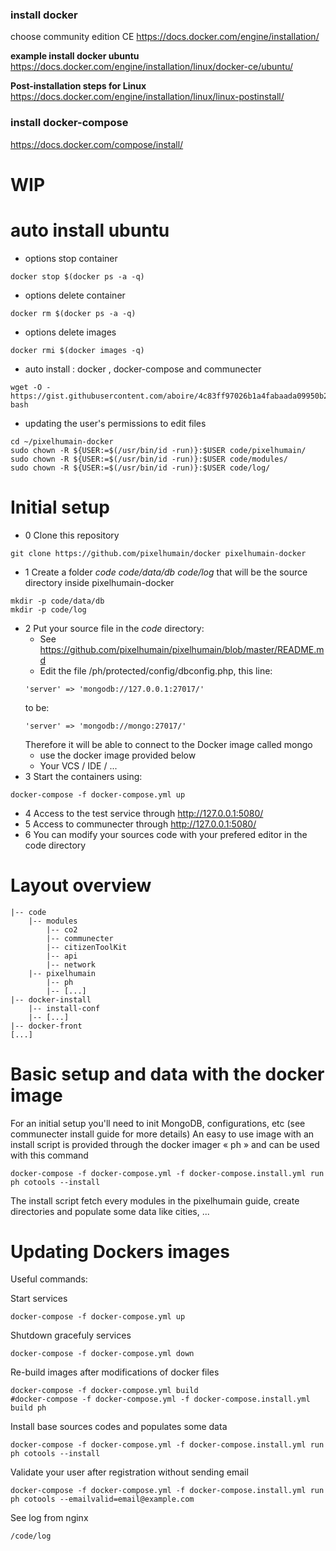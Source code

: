 ### install docker
choose community edition CE
https://docs.docker.com/engine/installation/

**example install docker ubuntu**
https://docs.docker.com/engine/installation/linux/docker-ce/ubuntu/

**Post-installation steps for Linux**
https://docs.docker.com/engine/installation/linux/linux-postinstall/

### install docker-compose
https://docs.docker.com/compose/install/

# WIP

# auto install ubuntu

* options stop container
```
docker stop $(docker ps -a -q)
```
* options delete container
```
docker rm $(docker ps -a -q)
```
* options delete images
```
docker rmi $(docker images -q)
```

* auto install : docker , docker-compose and communecter
```
wget -O - https://gist.githubusercontent.com/aboire/4c83ff97026b1a4fabaada09950b2fc8/raw/install.sh| bash
```
* updating the user's permissions to edit files
```
cd ~/pixelhumain-docker
sudo chown -R ${USER:=$(/usr/bin/id -run)}:$USER code/pixelhumain/
sudo chown -R ${USER:=$(/usr/bin/id -run)}:$USER code/modules/
sudo chown -R ${USER:=$(/usr/bin/id -run)}:$USER code/log/
```
# Initial setup
* 0 Clone this repository
```
git clone https://github.com/pixelhumain/docker pixelhumain-docker
```
* 1 Create a folder *code* *code/data/db* *code/log* that will be the source directory inside pixelhumain-docker
```
mkdir -p code/data/db
mkdir -p code/log
```
* 2 Put your source file in the *code* directory:
    - See https://github.com/pixelhumain/pixelhumain/blob/master/README.md
    - Edit the file /ph/protected/config/dbconfig.php, this line: 
    ```
    'server' => 'mongodb://127.0.0.1:27017/'
    ```
    to be:
    ```
    'server' => 'mongodb://mongo:27017/'
    ```
    Therefore it will be able to connect to the Docker image called mongo
    - use the docker image provided below
    - Your VCS / IDE / ...
* 3 Start the containers using:
```
docker-compose -f docker-compose.yml up
```
* 4 Access to the test service through http://127.0.0.1:5080/
* 5 Access to communecter through http://127.0.0.1:5080/
* 6 You can modify your sources code with your prefered editor in the code directory

# Layout overview

```
|-- code
    |-- modules
        |-- co2
        |-- communecter
        |-- citizenToolKit
        |-- api
        |-- network
    |-- pixelhumain
        |-- ph
        |-- [...]
|-- docker-install
    |-- install-conf
    |-- [...]
|-- docker-front
[...]
```

# Basic setup and data with the docker image
  For an initial setup you'll need to init MongoDB, configurations, etc (see
  communecter install guide for more details)
  An easy to use image with an install script is provided through the docker
  imager « ph » and can be used with this command
```
docker-compose -f docker-compose.yml -f docker-compose.install.yml run ph cotools --install
```
  The install script fetch every modules in the pixelhumain guide, create directories
  and populate some data like cities, ...

# Updating Dockers images
Useful commands:

Start services
```
docker-compose -f docker-compose.yml up
```
Shutdown gracefuly services
```
docker-compose -f docker-compose.yml down
```
Re-build images after modifications of docker files
```
docker-compose -f docker-compose.yml build
#docker-compose -f docker-compose.yml -f docker-compose.install.yml build ph
```
Install base sources codes and populates some data
```
docker-compose -f docker-compose.yml -f docker-compose.install.yml run ph cotools --install
```
Validate your user after registration without sending email
```
docker-compose -f docker-compose.yml -f docker-compose.install.yml run ph cotools --emailvalid=email@example.com 
```
See log from nginx
```
/code/log
```
